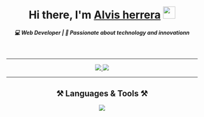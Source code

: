 <h1 align="center">Hi there, I'm <a href="https://www.blackcater.win/" target="_blank">Alvis herrera</a> <img
  src="https://github.com/blackcater/blackcater/raw/main/images/Hi.gif" height="32" /></h1> 

<h5 align="center"> 💻 Web Developer | 🚀 Passionate about technology and innovationn</h5>
<br /> 
  <hr/>
<div align="center">  
  <a href="https://www.linkedin.com/in/alvisherrera/" target="_blank">
    <img src="https://img.shields.io/badge/LinkedIn-0077B5?style=for-the-badge&logo=linkedin&logoColor=white" />
  </a>
  <a href="https://andr11s.github.io/Portafolio/" target="_blank">
     <img src="https://img.shields.io/badge/Portfolio-FF5722?style=for-the-badge&logo=todoist&logoColor=white" /> 
  </a>
</div> 
 <hr/>
 
<h2 align="center">⚒️ Languages & Tools ⚒️</h2>
 
<div align="center">   
<img src="https://skillicons.dev/icons?i=nestjs,nodejs,angular,typescript,mongodb,git,docker,npm,postman" width={100}/><br>
</div>
